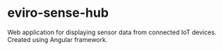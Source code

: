 # eviro-sense-hub

Web application for displaying sensor data from connected IoT devices. Created using Angular framework.
